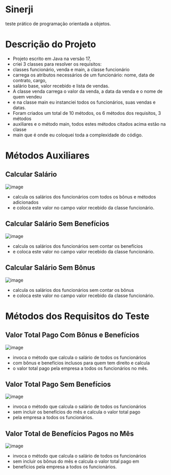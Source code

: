 # Sinerji
teste prático de programação orientada a objetos.
#
# Descrição do Projeto
* Projeto escrito em Java na versão 17,
* criei 3 classes para resolver os requisitos: 
* classes funcionário, venda e main, a classe funcionário
* carrega os atributos necessários de um funcionário: nome, data de contrato, cargo,
* salário base, valor recebido e lista de vendas.
* A classe venda carrega o valor da venda, a data da venda e o nome de quem vendeu
* e na classe main eu instanciei todos os funcionários, suas vendas e datas.
* Foram criados um total de 10 métodos, os 6 métodos dos requisitos, 3 métodos
* auxiliares e o método main, todos estes métodos citados acima estão na classe
* main que é onde eu coloquei toda a complexidade do código.
#
# Métodos Auxiliares

## Calcular Salário
  ![image](https://github.com/Joelson0935/Sinerji/assets/56981455/3f6a1edb-ddbe-48c4-ae04-b45daeff6914)
* calcula os salários dos funcionários com todos os bônus e métodos adicionados
* e coloca este valor no campo valor recebido da classe funcionário.
## Calcular Salário Sem Benefícios
![image](https://github.com/Joelson0935/Sinerji/assets/56981455/d87ddab6-14bd-4ac8-b787-0f41ba37a53e)
* calcula os salários dos funcionários sem contar os benefícios
* e coloca este valor no campo valor recebido da classe funcionário.
## Calcular Salário Sem Bônus
![image](https://github.com/Joelson0935/Sinerji/assets/56981455/fafc27b1-f310-4880-a9d4-489d4ea78e96)
* calcula os salários dos funcionários sem contar os bônus
* e coloca este valor no campo valor recebido da classe funcionário.
#
# Métodos dos Requisitos do Teste

## Valor Total Pago Com Bônus e Benefícios
![image](https://github.com/Joelson0935/Sinerji/assets/56981455/6ffd58ad-87f5-48ff-8922-b7842a4fb014)
* invoca o método que calcula o salário de todos os funcionários
* com bônus e benefícios inclusos para quem tem direito e calcula
* o valor total pago pela empresa a todos os funcionários no mês.
## Valor Total Pago Sem Benefícios
![image](https://github.com/Joelson0935/Sinerji/assets/56981455/ff2d7e1e-c66a-4580-b3d2-57229710ade4)
* invoca o método que calcula o salário de todos os funcionários
* sem incluir os benefícios do mês e calcula o valor total pago
* pela empresa a todos os funcionários.
## Valor Total de Benefícios Pagos no Mês
![image](https://github.com/Joelson0935/Sinerji/assets/56981455/e9cc1c0e-f44a-4d6d-a12f-1a1195d0a9c5)
* invoca o método que calcula o salário de todos os funcionários
* sem incluir os bônus do mês e calcula o valor total pago em 
* benefícios pela empresa a todos os funcionários.





